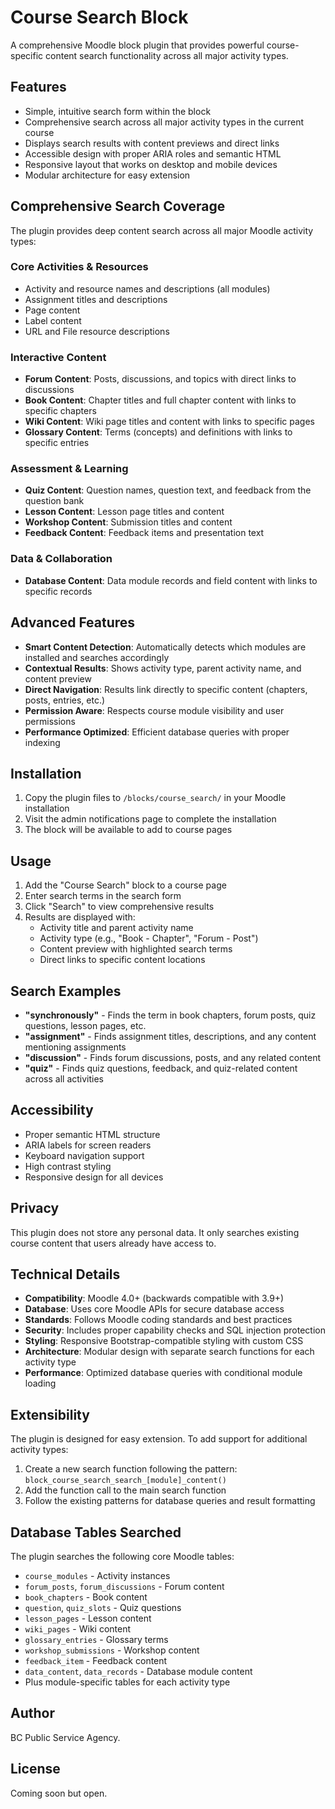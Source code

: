 # Course Search Block

A comprehensive Moodle block plugin that provides powerful course-specific content search functionality across all major activity types.

## Features

- Simple, intuitive search form within the block
- Comprehensive search across all major activity types in the current course
- Displays search results with content previews and direct links
- Accessible design with proper ARIA roles and semantic HTML
- Responsive layout that works on desktop and mobile devices
- Modular architecture for easy extension

## Comprehensive Search Coverage

The plugin provides deep content search across all major Moodle activity types:

### **Core Activities & Resources**
- Activity and resource names and descriptions (all modules)
- Assignment titles and descriptions
- Page content
- Label content
- URL and File resource descriptions

### **Interactive Content**
- **Forum Content**: Posts, discussions, and topics with direct links to discussions
- **Book Content**: Chapter titles and full chapter content with links to specific chapters
- **Wiki Content**: Wiki page titles and content with links to specific pages
- **Glossary Content**: Terms (concepts) and definitions with links to specific entries

### **Assessment & Learning**
- **Quiz Content**: Question names, question text, and feedback from the question bank
- **Lesson Content**: Lesson page titles and content
- **Workshop Content**: Submission titles and content
- **Feedback Content**: Feedback items and presentation text

### **Data & Collaboration**
- **Database Content**: Data module records and field content with links to specific records

## Advanced Features

- **Smart Content Detection**: Automatically detects which modules are installed and searches accordingly
- **Contextual Results**: Shows activity type, parent activity name, and content preview
- **Direct Navigation**: Results link directly to specific content (chapters, posts, entries, etc.)
- **Permission Aware**: Respects course module visibility and user permissions
- **Performance Optimized**: Efficient database queries with proper indexing

## Installation

1. Copy the plugin files to `/blocks/course_search/` in your Moodle installation
2. Visit the admin notifications page to complete the installation
3. The block will be available to add to course pages

## Usage

1. Add the "Course Search" block to a course page
2. Enter search terms in the search form
3. Click "Search" to view comprehensive results
4. Results are displayed with:
   - Activity title and parent activity name
   - Activity type (e.g., "Book - Chapter", "Forum - Post")
   - Content preview with highlighted search terms
   - Direct links to specific content locations

## Search Examples

- **"synchronously"** - Finds the term in book chapters, forum posts, quiz questions, lesson pages, etc.
- **"assignment"** - Finds assignment titles, descriptions, and any content mentioning assignments
- **"discussion"** - Finds forum discussions, posts, and any related content
- **"quiz"** - Finds quiz questions, feedback, and quiz-related content across all activities

## Accessibility

- Proper semantic HTML structure
- ARIA labels for screen readers
- Keyboard navigation support
- High contrast styling
- Responsive design for all devices

## Privacy

This plugin does not store any personal data. It only searches existing course content that users already have access to.

## Technical Details

- **Compatibility**: Moodle 4.0+ (backwards compatible with 3.9+)
- **Database**: Uses core Moodle APIs for secure database access
- **Standards**: Follows Moodle coding standards and best practices
- **Security**: Includes proper capability checks and SQL injection protection
- **Styling**: Responsive Bootstrap-compatible styling with custom CSS
- **Architecture**: Modular design with separate search functions for each activity type
- **Performance**: Optimized database queries with conditional module loading

## Extensibility

The plugin is designed for easy extension. To add support for additional activity types:

1. Create a new search function following the pattern: `block_course_search_search_[module]_content()`
2. Add the function call to the main search function
3. Follow the existing patterns for database queries and result formatting

## Database Tables Searched

The plugin searches the following core Moodle tables:
- `course_modules` - Activity instances
- `forum_posts`, `forum_discussions` - Forum content
- `book_chapters` - Book content
- `question`, `quiz_slots` - Quiz questions
- `lesson_pages` - Lesson content
- `wiki_pages` - Wiki content
- `glossary_entries` - Glossary terms
- `workshop_submissions` - Workshop content
- `feedback_item` - Feedback content
- `data_content`, `data_records` - Database module content
- Plus module-specific tables for each activity type

## Author

BC Public Service Agency.

## License

Coming soon but open.
